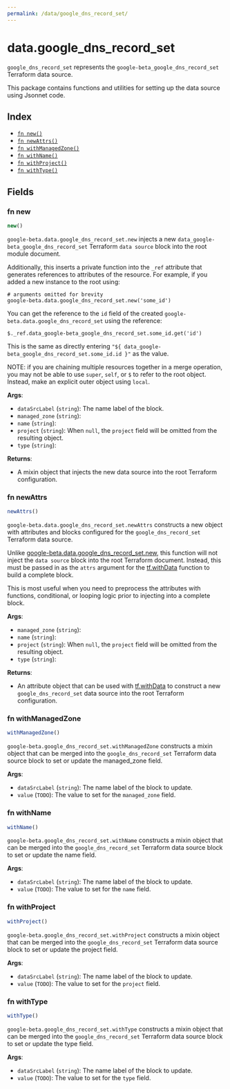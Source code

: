 ```yaml
---
permalink: /data/google_dns_record_set/
---
```


# data.google_dns_record_set

`google_dns_record_set` represents the `google-beta_google_dns_record_set` Terraform data source.



This package contains functions and utilities for setting up the data source using Jsonnet code.


## Index

* [`fn new()`](#fn-new)
* [`fn newAttrs()`](#fn-newattrs)
* [`fn withManagedZone()`](#fn-withmanagedzone)
* [`fn withName()`](#fn-withname)
* [`fn withProject()`](#fn-withproject)
* [`fn withType()`](#fn-withtype)

## Fields

### fn new

```ts
new()
```


`google-beta.data.google_dns_record_set.new` injects a new `data_google-beta_google_dns_record_set` Terraform `data source`
block into the root module document.

Additionally, this inserts a private function into the `_ref` attribute that generates references to attributes of the
resource. For example, if you added a new instance to the root using:

    # arguments omitted for brevity
    google-beta.data.google_dns_record_set.new('some_id')

You can get the reference to the `id` field of the created `google-beta.data.google_dns_record_set` using the reference:

    $._ref.data_google-beta_google_dns_record_set.some_id.get('id')

This is the same as directly entering `"${ data_google-beta_google_dns_record_set.some_id.id }"` as the value.

NOTE: if you are chaining multiple resources together in a merge operation, you may not be able to use `super`, `self`,
or `$` to refer to the root object. Instead, make an explicit outer object using `local`.

**Args**:
  - `dataSrcLabel` (`string`): The name label of the block.
  - `managed_zone` (`string`): 
  - `name` (`string`): 
  - `project` (`string`):  When `null`, the `project` field will be omitted from the resulting object.
  - `type` (`string`): 

**Returns**:
- A mixin object that injects the new data source into the root Terraform configuration.


### fn newAttrs

```ts
newAttrs()
```


`google-beta.data.google_dns_record_set.newAttrs` constructs a new object with attributes and blocks configured for the `google_dns_record_set`
Terraform data source.

Unlike [google-beta.data.google_dns_record_set.new](#fn-googlednsrecordsetnew), this function will not inject the `data source`
block into the root Terraform document. Instead, this must be passed in as the `attrs` argument for the
[tf.withData](https://github.com/tf-libsonnet/core/tree/main/docs#fn-withdata) function to build a complete block.

This is most useful when you need to preprocess the attributes with functions, conditional, or looping logic prior to
injecting into a complete block.

**Args**:
  - `managed_zone` (`string`): 
  - `name` (`string`): 
  - `project` (`string`):  When `null`, the `project` field will be omitted from the resulting object.
  - `type` (`string`): 

**Returns**:
  - An attribute object that can be used with [tf.withData](https://github.com/tf-libsonnet/core/tree/main/docs#fn-withdata) to construct a new `google_dns_record_set` data source into the root Terraform configuration.


### fn withManagedZone

```ts
withManagedZone()
```

`google-beta.google_dns_record_set.withManagedZone` constructs a mixin object that can be merged into the `google_dns_record_set`
Terraform data source block to set or update the managed_zone field.



**Args**:
  - `dataSrcLabel` (`string`): The name label of the block to update.
  - `value` (`TODO`): The value to set for the `managed_zone` field.


### fn withName

```ts
withName()
```

`google-beta.google_dns_record_set.withName` constructs a mixin object that can be merged into the `google_dns_record_set`
Terraform data source block to set or update the name field.



**Args**:
  - `dataSrcLabel` (`string`): The name label of the block to update.
  - `value` (`TODO`): The value to set for the `name` field.


### fn withProject

```ts
withProject()
```

`google-beta.google_dns_record_set.withProject` constructs a mixin object that can be merged into the `google_dns_record_set`
Terraform data source block to set or update the project field.



**Args**:
  - `dataSrcLabel` (`string`): The name label of the block to update.
  - `value` (`TODO`): The value to set for the `project` field.


### fn withType

```ts
withType()
```

`google-beta.google_dns_record_set.withType` constructs a mixin object that can be merged into the `google_dns_record_set`
Terraform data source block to set or update the type field.



**Args**:
  - `dataSrcLabel` (`string`): The name label of the block to update.
  - `value` (`TODO`): The value to set for the `type` field.
